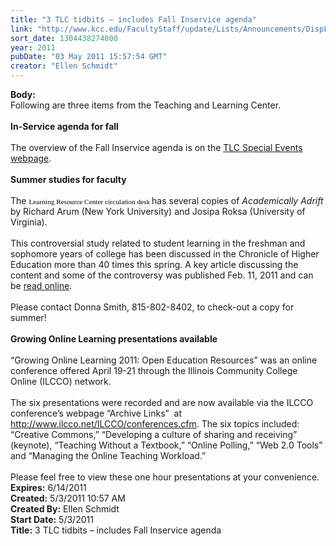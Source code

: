 ```yaml
---
title: "3 TLC tidbits – includes Fall Inservice agenda"
link: "http://www.kcc.edu/FacultyStaff/update/Lists/Announcements/DispForm.aspx?ID=279"
sort_date: 1304438274000
year: 2011
pubDate: "03 May 2011 15:57:54 GMT"
creator: "Ellen Schmidt"
---
```


<div><b>Body:</b> <div class="ExternalClassC6D2A9F6C89D49DB85745A2E3BEA49B4">
<div>Following are three items from the Teaching and Learning Center.</div>
<div><br /><strong>In-Service agenda for fall </strong></div><strong>
<div><br /></strong>The overview of the Fall Inservice agenda is on the <a href="/FacultyStaff/departments/ktlc/Pages/tlc-calendar.aspx">TLC Special Events webpage</a>.</div>
<div> </div>
<div><strong>Summer studies for faculty</strong></div>
<div><br />The <span style="font-size:8.5pt;color:black;font-family:'Verdana','sans-serif'">Learning Resource Center circulation desk </span>has several copies of <em>Academically Adrift</em> by Richard Arum (New York University) and Josipa Roksa (University of Virginia).</div>
<div><br />This controversial study related to student learning in the freshman and sophomore years of college has been discussed in the Chronicle of Higher Education more than 40 times this spring. A key article discussing the content and some of the controversy was published Feb. 11, 2011 and can be <a href="http://chronicle.com/article/Scholars-of-Education-Question/126345/">read online</a>. </div>
<div><br />Please contact Donna Smith, 815-802-8402, to check-out a copy for summer!</div>
<div><br /><strong>Growing Online Learning presentations available</strong></div><strong>
<div><br /></strong>“Growing Online Learning 2011: Open Education Resources” was an online conference offered April 19-21 through the Illinois Community College Online (ILCCO) network. </div>
<div><br />The six presentations were recorded and are now available via the ILCCO conference’s webpage “Archive Links”  at <a href="http://www.ilcco.net/ILCCO/conferences.cfm">http://www.ilcco.net/ILCCO/conferences.cfm</a>. The six topics included: “Creative Commons,” “Developing a culture of sharing and receiving” (keynote), “Teaching Without a Textbook,” “Online Polling,” “Web 2.0 Tools” and “Managing the Online Teaching Workload.” </div>
<div> </div>
<div>Please feel free to view these one hour presentations at your convenience.<br /></div></div></div>
<div><b>Expires:</b> 6/14/2011</div>
<div><b>Created:</b> 5/3/2011 10:57 AM</div>
<div><b>Created By:</b> Ellen Schmidt</div>
<div><b>Start Date:</b> 5/3/2011</div>
<div><b>Title:</b> 3 TLC tidbits – includes Fall Inservice agenda</div>
